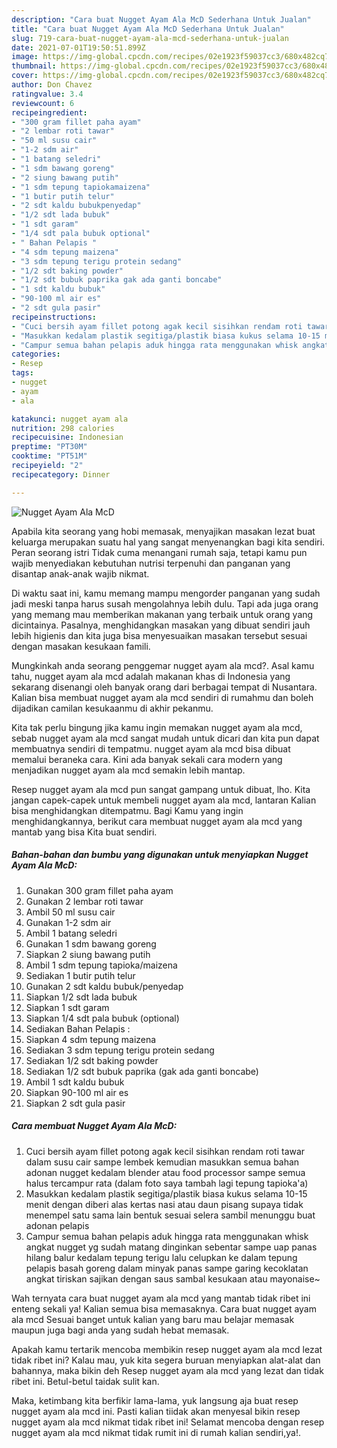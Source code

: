 ```yaml
---
description: "Cara buat Nugget Ayam Ala McD Sederhana Untuk Jualan"
title: "Cara buat Nugget Ayam Ala McD Sederhana Untuk Jualan"
slug: 719-cara-buat-nugget-ayam-ala-mcd-sederhana-untuk-jualan
date: 2021-07-01T19:50:51.899Z
image: https://img-global.cpcdn.com/recipes/02e1923f59037cc3/680x482cq70/nugget-ayam-ala-mcd-foto-resep-utama.jpg
thumbnail: https://img-global.cpcdn.com/recipes/02e1923f59037cc3/680x482cq70/nugget-ayam-ala-mcd-foto-resep-utama.jpg
cover: https://img-global.cpcdn.com/recipes/02e1923f59037cc3/680x482cq70/nugget-ayam-ala-mcd-foto-resep-utama.jpg
author: Don Chavez
ratingvalue: 3.4
reviewcount: 6
recipeingredient:
- "300 gram fillet paha ayam"
- "2 lembar roti tawar"
- "50 ml susu cair"
- "1-2 sdm air"
- "1 batang seledri"
- "1 sdm bawang goreng"
- "2 siung bawang putih"
- "1 sdm tepung tapiokamaizena"
- "1 butir putih telur"
- "2 sdt kaldu bubukpenyedap"
- "1/2 sdt lada bubuk"
- "1 sdt garam"
- "1/4 sdt pala bubuk optional"
- " Bahan Pelapis "
- "4 sdm tepung maizena"
- "3 sdm tepung terigu protein sedang"
- "1/2 sdt baking powder"
- "1/2 sdt bubuk paprika gak ada ganti boncabe"
- "1 sdt kaldu bubuk"
- "90-100 ml air es"
- "2 sdt gula pasir"
recipeinstructions:
- "Cuci bersih ayam fillet potong agak kecil sisihkan rendam roti tawar dalam susu cair sampe lembek kemudian masukkan semua bahan adonan nugget kedalam blender atau food processor sampe semua halus tercampur rata (dalam foto saya tambah lagi tepung tapioka&#39;a)"
- "Masukkan kedalam plastik segitiga/plastik biasa kukus selama 10-15 menit dengan diberi alas kertas nasi atau daun pisang supaya tidak menempel satu sama lain bentuk sesuai selera sambil menunggu buat adonan pelapis"
- "Campur semua bahan pelapis aduk hingga rata menggunakan whisk angkat nugget yg sudah matang dinginkan sebentar sampe uap panas hilang balur kedalam tepung terigu lalu celupkan ke dalam tepung pelapis basah goreng dalam minyak panas sampe garing kecoklatan angkat tiriskan sajikan dengan saus sambal kesukaan atau mayonaise~"
categories:
- Resep
tags:
- nugget
- ayam
- ala

katakunci: nugget ayam ala 
nutrition: 298 calories
recipecuisine: Indonesian
preptime: "PT30M"
cooktime: "PT51M"
recipeyield: "2"
recipecategory: Dinner

---
```



![Nugget Ayam Ala McD](https://img-global.cpcdn.com/recipes/02e1923f59037cc3/680x482cq70/nugget-ayam-ala-mcd-foto-resep-utama.jpg)

Apabila kita seorang yang hobi memasak, menyajikan masakan lezat buat keluarga merupakan suatu hal yang sangat menyenangkan bagi kita sendiri. Peran seorang istri Tidak cuma menangani rumah saja, tetapi kamu pun wajib menyediakan kebutuhan nutrisi terpenuhi dan panganan yang disantap anak-anak wajib nikmat.

Di waktu  saat ini, kamu memang mampu mengorder panganan yang sudah jadi meski tanpa harus susah mengolahnya lebih dulu. Tapi ada juga orang yang memang mau memberikan makanan yang terbaik untuk orang yang dicintainya. Pasalnya, menghidangkan masakan yang dibuat sendiri jauh lebih higienis dan kita juga bisa menyesuaikan masakan tersebut sesuai dengan masakan kesukaan famili. 



Mungkinkah anda seorang penggemar nugget ayam ala mcd?. Asal kamu tahu, nugget ayam ala mcd adalah makanan khas di Indonesia yang sekarang disenangi oleh banyak orang dari berbagai tempat di Nusantara. Kalian bisa membuat nugget ayam ala mcd sendiri di rumahmu dan boleh dijadikan camilan kesukaanmu di akhir pekanmu.

Kita tak perlu bingung jika kamu ingin memakan nugget ayam ala mcd, sebab nugget ayam ala mcd sangat mudah untuk dicari dan kita pun dapat membuatnya sendiri di tempatmu. nugget ayam ala mcd bisa dibuat memalui beraneka cara. Kini ada banyak sekali cara modern yang menjadikan nugget ayam ala mcd semakin lebih mantap.

Resep nugget ayam ala mcd pun sangat gampang untuk dibuat, lho. Kita jangan capek-capek untuk membeli nugget ayam ala mcd, lantaran Kalian bisa menghidangkan ditempatmu. Bagi Kamu yang ingin menghidangkannya, berikut cara membuat nugget ayam ala mcd yang mantab yang bisa Kita buat sendiri.

<!--inarticleads1-->

##### Bahan-bahan dan bumbu yang digunakan untuk menyiapkan Nugget Ayam Ala McD:

1. Gunakan 300 gram fillet paha ayam
1. Gunakan 2 lembar roti tawar
1. Ambil 50 ml susu cair
1. Gunakan 1-2 sdm air
1. Ambil 1 batang seledri
1. Gunakan 1 sdm bawang goreng
1. Siapkan 2 siung bawang putih
1. Ambil 1 sdm tepung tapioka/maizena
1. Sediakan 1 butir putih telur
1. Gunakan 2 sdt kaldu bubuk/penyedap
1. Siapkan 1/2 sdt lada bubuk
1. Siapkan 1 sdt garam
1. Siapkan 1/4 sdt pala bubuk (optional)
1. Sediakan  Bahan Pelapis :
1. Siapkan 4 sdm tepung maizena
1. Sediakan 3 sdm tepung terigu protein sedang
1. Sediakan 1/2 sdt baking powder
1. Sediakan 1/2 sdt bubuk paprika (gak ada ganti boncabe)
1. Ambil 1 sdt kaldu bubuk
1. Siapkan 90-100 ml air es
1. Siapkan 2 sdt gula pasir




<!--inarticleads2-->

##### Cara membuat Nugget Ayam Ala McD:

1. Cuci bersih ayam fillet potong agak kecil sisihkan rendam roti tawar dalam susu cair sampe lembek kemudian masukkan semua bahan adonan nugget kedalam blender atau food processor sampe semua halus tercampur rata (dalam foto saya tambah lagi tepung tapioka&#39;a)
1. Masukkan kedalam plastik segitiga/plastik biasa kukus selama 10-15 menit dengan diberi alas kertas nasi atau daun pisang supaya tidak menempel satu sama lain bentuk sesuai selera sambil menunggu buat adonan pelapis
1. Campur semua bahan pelapis aduk hingga rata menggunakan whisk angkat nugget yg sudah matang dinginkan sebentar sampe uap panas hilang balur kedalam tepung terigu lalu celupkan ke dalam tepung pelapis basah goreng dalam minyak panas sampe garing kecoklatan angkat tiriskan sajikan dengan saus sambal kesukaan atau mayonaise~




Wah ternyata cara buat nugget ayam ala mcd yang mantab tidak ribet ini enteng sekali ya! Kalian semua bisa memasaknya. Cara buat nugget ayam ala mcd Sesuai banget untuk kalian yang baru mau belajar memasak maupun juga bagi anda yang sudah hebat memasak.

Apakah kamu tertarik mencoba membikin resep nugget ayam ala mcd lezat tidak ribet ini? Kalau mau, yuk kita segera buruan menyiapkan alat-alat dan bahannya, maka bikin deh Resep nugget ayam ala mcd yang lezat dan tidak ribet ini. Betul-betul taidak sulit kan. 

Maka, ketimbang kita berfikir lama-lama, yuk langsung aja buat resep nugget ayam ala mcd ini. Pasti kalian tiidak akan menyesal bikin resep nugget ayam ala mcd nikmat tidak ribet ini! Selamat mencoba dengan resep nugget ayam ala mcd nikmat tidak rumit ini di rumah kalian sendiri,ya!.

